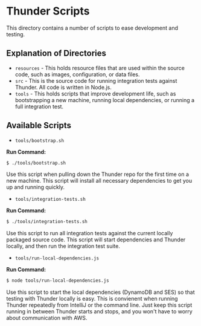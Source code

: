 # Thunder Scripts

This directory contains a number of scripts to ease development and testing.

## Explanation of Directories

* `resources` - This holds resource files that are used within the source code, such as images, configuration, or data files.
* `src` - This is the source code for running integration tests against Thunder. All code is written in Node.js.
* `tools` - This holds scripts that improve development life, such as bootstrapping a new machine, running local dependencies, or running a full integration test.

## Available Scripts

* `tools/bootstrap.sh`

**Run Command:**

```bash
$ ./tools/bootstrap.sh
```

Use this script when pulling down the Thunder repo for the first time on a new machine.
This script will install all necessary dependencies to get you up and running quickly.

* `tools/integration-tests.sh`

**Run Command:**

```bash
$ ./tools/integration-tests.sh
```

Use this script to run all integration tests against the current locally packaged source code.
This script will start dependencies and Thunder locally, and then run the integration test suite.

* `tools/run-local-dependencies.js`

**Run Command:**

```bash
$ node tools/run-local-dependencies.js
```

Use this script to start the local dependencies (DynamoDB and SES) so that testing with Thunder locally is easy.
This is convienent when running Thunder repeatedly from IntelliJ or the command line.
Just keep this script running in between Thunder starts and stops, and you won't have to worry about communication with AWS.

